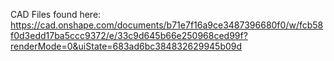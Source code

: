 CAD Files found here:
https://cad.onshape.com/documents/b71e7f16a9ce3487396680f0/w/fcb58f0d3edd17ba5ccc9372/e/33c9d645b66e250968ced99f?renderMode=0&uiState=683ad6bc384832629945b09d
